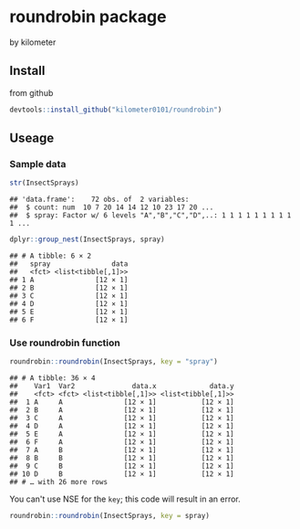 # roundrobin package
by kilometer

## Install

from github


```r
devtools::install_github("kilometer0101/roundrobin")
```

## Useage

### Sample data


```r
str(InsectSprays)
```

```
## 'data.frame':	72 obs. of  2 variables:
##  $ count: num  10 7 20 14 14 12 10 23 17 20 ...
##  $ spray: Factor w/ 6 levels "A","B","C","D",..: 1 1 1 1 1 1 1 1 1 1 ...
```

```r
dplyr::group_nest(InsectSprays, spray)
```

```
## # A tibble: 6 × 2
##   spray               data
##   <fct> <list<tibble[,1]>>
## 1 A               [12 × 1]
## 2 B               [12 × 1]
## 3 C               [12 × 1]
## 4 D               [12 × 1]
## 5 E               [12 × 1]
## 6 F               [12 × 1]
```

### Use roundrobin function


```r
roundrobin::roundrobin(InsectSprays, key = "spray")
```

```
## # A tibble: 36 × 4
##    Var1  Var2              data.x             data.y
##    <fct> <fct> <list<tibble[,1]>> <list<tibble[,1]>>
##  1 A     A               [12 × 1]           [12 × 1]
##  2 B     A               [12 × 1]           [12 × 1]
##  3 C     A               [12 × 1]           [12 × 1]
##  4 D     A               [12 × 1]           [12 × 1]
##  5 E     A               [12 × 1]           [12 × 1]
##  6 F     A               [12 × 1]           [12 × 1]
##  7 A     B               [12 × 1]           [12 × 1]
##  8 B     B               [12 × 1]           [12 × 1]
##  9 C     B               [12 × 1]           [12 × 1]
## 10 D     B               [12 × 1]           [12 × 1]
## # … with 26 more rows
```

You can't use NSE for the `key`; this code will result in an error.

```r
roundrobin::roundrobin(InsectSprays, key = spray)
```



